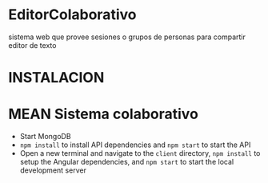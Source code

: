 # EditorColaborativo
sistema web que provee sesiones o grupos de personas para compartir editor de texto

# INSTALACION

# MEAN Sistema colaborativo

* Start MongoDB
* `npm install` to install API dependencies and `npm start` to start the API
* Open a new terminal and navigate to the `client` directory, `npm install` to setup the Angular dependencies, and `npm start` to start the local development server
